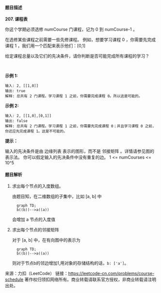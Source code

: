 #### 题目描述

**207. 课程表**

你这个学期必须选修 numCourse 门课程，记为 0 到 numCourse-1 。

在选修某些课程之前需要一些先修课程。 例如，想要学习课程 0 ，你需要先完成课程 1 ，我们用一个匹配来表示他们：[0,1]

给定课程总量以及它们的先决条件，请你判断是否可能完成所有课程的学习？

 

**示例 1:**
```
输入: 2, [[1,0]] 
输出: true
解释: 总共有 2 门课程。学习课程 1 之前，你需要完成课程 0。所以这是可能的。
```
**示例 2:**
```
输入: 2, [[1,0],[0,1]]
输出: false
解释: 总共有 2 门课程。学习课程 1 之前，你需要先完成​课程 0；并且学习课程 0 之前，你还应先完成课程 1。这是不可能的。
```

**提示：**

输入的先决条件是由 边缘列表 表示的图形，而不是 邻接矩阵 。详情请参见图的表示法。
你可以假定输入的先决条件中没有重复的边。
1 <= numCourses <= 10^5



#### 题目解析

1. 求出每个节点的入度数组。
  
    由题目知，在二维数组的子集中，比如 [a, b] 中
    ```mermaid
      graph TD; 
      b((b))-->a((a))
    ```
    会增加 a 节点的入度值

2. 求出每个节点的邻接矩阵

    对于 [a, b] 中，在有向图中的表示为
    ```mermaid
      graph TD; 
      b((b))-->a((a))
    ```
    则对于节点b的邻边增加1,用对象的存储结构的话，`b: ['a']`。

来源：力扣（LeetCode）
链接：https://leetcode-cn.com/problems/course-schedule
著作权归领扣网络所有。商业转载请联系官方授权，非商业转载请注明出处。

